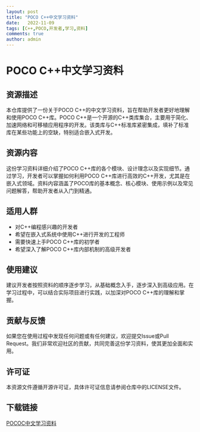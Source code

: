 ```yaml
---
layout: post
title: "POCO C++中文学习资料"
date:   2022-11-09
tags: [C++,POCO,开发者,学习,资料]
comments: true
author: admin
---
```

# POCO C++中文学习资料

## 资源描述

本仓库提供了一份关于POCO C++的中文学习资料，旨在帮助开发者更好地理解和使用POCO C++库。POCO C++是一个开源的C++类库集合，主要用于简化、加速网络和可移植应用程序的开发。该类库与C++标准库紧密集成，填补了标准库在某些功能上的空缺，特别适合嵌入式开发。

## 资源内容

这份学习资料详细介绍了POCO C++库的各个模块、设计理念以及实现细节。通过学习，开发者可以掌握如何利用POCO C++库进行高效的C++开发，尤其是在嵌入式领域。资料内容涵盖了POCO库的基本概念、核心模块、使用示例以及常见问题解答，帮助开发者从入门到精通。

## 适用人群

- 对C++编程感兴趣的开发者
- 希望在嵌入式系统中使用C++进行开发的工程师
- 需要快速上手POCO C++库的初学者
- 希望深入了解POCO C++库内部机制的高级开发者

## 使用建议

建议开发者按照资料的顺序逐步学习，从基础概念入手，逐步深入到高级应用。在学习过程中，可以结合实际项目进行实践，以加深对POCO C++库的理解和掌握。

## 贡献与反馈

如果您在使用过程中发现任何问题或有任何建议，欢迎提交Issue或Pull Request。我们非常欢迎社区的贡献，共同完善这份学习资料，使其更加全面和实用。

## 许可证

本资源文件遵循开源许可证，具体许可证信息请参阅仓库中的LICENSE文件。

## 下载链接

[POCOC中文学习资料](https://pan.quark.cn/s/51f5942f7d5a)